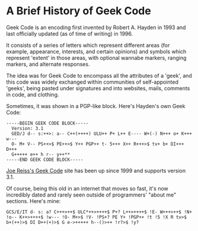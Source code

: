 # A Brief History of Geek Code

Geek Code is an encoding first invented by Robert A. Hayden in 1993 and last officially updated (as of time of writing) in 1996.

It consists of a series of letters which represent different areas (for example, appearance, interests, and certain opinions) and symbols which represent 'extent' in those areas, with optional wannabe markers, ranging markers, and alternate responses.

The idea was for Geek Code to encompass all the attributes of a 'geek', and this code was widely exchanged within communities of self-appointed 'geeks', being pasted under signatures and into websites, mails, comments in code, and clothing.

Sometimes, it was shown in a PGP-like block. Here's Hayden's own Geek Code:

```
-----BEGIN GEEK CODE BLOCK-----
  Version: 3.1
  GED/J d-- s:++>: a-- C++(++++) ULU++ P+ L++ E---- W+(-) N+++ o+ K+++ w---
  O- M+ V-- PS++>$ PE++>$ Y++ PGP++ t- 5+++ X++ R+++>$ tv+ b+ DI+++ D+++
  G+++++ e++ h r-- y++**
-----END GEEK CODE BLOCK-----
```

[Joe Reiss's Geek Code](https://www.joereiss.net/geek/) site has been up since 1999 and supports version 3.1.

Of course, being this old in an internet that moves so fast, it's now incredibly dated and rarely seen outside of programmers' "about me" sections. Here's mine: 

`GCS/E/IT d- s: a? C+++>++$ ULC*++>++++$ P+? L++>++++$ !E- W+++>++$ !N+ !o-- K++>++++$ !w--- !O- M+>$ !V- !PS+? PE Y+ !PGP++ !t !5 !X R tv>$ b+(++)>$ DI D++(+)>$ G e->+++++ h--()>++ !r?>$ !y?`